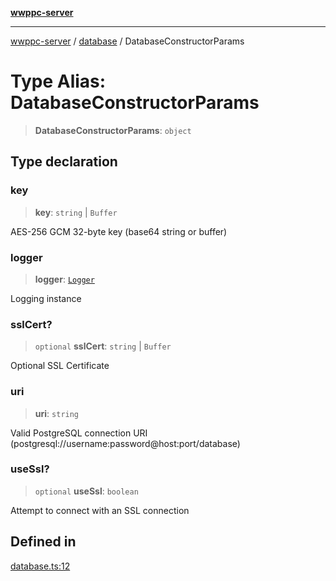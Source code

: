 [**wwppc-server**](../../README.md)

***

[wwppc-server](../../modules.md) / [database](../README.md) / DatabaseConstructorParams

# Type Alias: DatabaseConstructorParams

> **DatabaseConstructorParams**: `object`

## Type declaration

### key

> **key**: `string` \| `Buffer`

AES-256 GCM 32-byte key (base64 string or buffer)

### logger

> **logger**: [`Logger`](../../log/classes/Logger.md)

Logging instance

### sslCert?

> `optional` **sslCert**: `string` \| `Buffer`

Optional SSL Certificate

### uri

> **uri**: `string`

Valid PostgreSQL connection URI (postgresql://username:password@host:port/database)

### useSsl?

> `optional` **useSsl**: `boolean`

Attempt to connect with an SSL connection

## Defined in

[database.ts:12](https://github.com/WWPPC/WWPPC-server/blob/240fd8d39aa7a9e87385634bffd25137bc757d0a/src/database.ts#L12)
